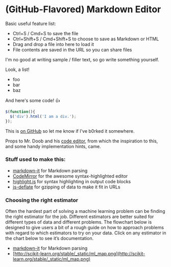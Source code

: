 # (GitHub-Flavored) Markdown Editor

Basic useful feature list:

 * Ctrl+S / Cmd+S to save the file
 * Ctrl+Shift+S / Cmd+Shift+S to choose to save as Markdown or HTML
 * Drag and drop a file into here to load it
 * File contents are saved in the URL so you can share files

I'm no good at writing sample / filler text, so go write something yourself.

Look, a list!

 * foo
 * bar
 * baz

And here's some code! :+1:

```javascript
$(function(){
  $('div').html('I am a div.');
});
```

This is [on GitHub](https://github.com/jbt/markdown-editor) so let me know if I've b0rked it somewhere.

Props to Mr. Doob and his [code editor](http://mrdoob.com/projects/code-editor/), from which
the inspiration to this, and some handy implementation hints, came.

### Stuff used to make this:

 * [markdown-it](https://github.com/markdown-it/markdown-it) for Markdown parsing
 * [CodeMirror](http://codemirror.net/) for the awesome syntax-highlighted editor
 * [highlight.js](http://softwaremaniacs.org/soft/highlight/en/) for syntax highlighting in output code blocks
 * [js-deflate](https://github.com/dankogai/js-deflate) for gzipping of data to make it fit in URLs
### Choosing the right estimator
 Often the hardest part of solving a machine learning problem can be finding the right estimator for the job.
 Different estimators are better suited for different types of data and different problems.
 The flowchart below is designed to give users a bit of a rough guide on how to approach problems with regard to which estimators to try on your data.
 Click on any estimator in the chart below to see it’s documentation.
 * [markdown-it](http://scikit-learn.org/stable/tutorial/machine_learning_map/) for Markdown parsing
 * [http://scikit-learn.org/stable/_static/ml_map.png](http://scikit-learn.org/stable/_static/ml_map.png) 

